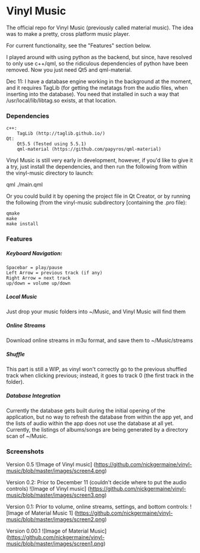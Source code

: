 # Vinyl Music
The official repo for Vinyl Music (previously called material music).  The idea was to make a pretty, cross platform music player.

For current functionality, see the "Features" section below.

I played around with using python as the backend, but since, have resolved to only use c++/qml, so the ridiculous dependencies of python have been removed.  Now you just need Qt5 and qml-material.

Dec 11:
I have a database engine working in the background at the moment, and it requires TagLib (for getting the metatags from the audio files, when inserting into the database).  You need that installed in such a way that /usr/local/lib/libtag.so exists, at that location.


### Dependencies
	c++:
		TagLib (http://taglib.github.io/)
	Qt:
		Qt5.5 (Tested using 5.5.1)
		qml-material (https://github.com/papyros/qml-material)

Vinyl Music is still very early in development, however, if you'd like to give it a try, just install the dependencies, and then run the following from within the vinyl-music directory to launch:

qml ./main.qml

Or you could build it by opening the project file in Qt Creator, or by running the following (from the vinyl-music subdirectory [containing the .pro file):

	qmake
	make
	make install


### Features
##### Keyboard Navigation:
	Spacebar = play/pause
	Left Arrow = previous track (if any)
	Right Arrow = next track
	up/down = volume up/down
	
##### Local Music
Just drop your music folders into ~/Music, and Vinyl Music will find them
	
##### Online Streams
Download online streams in m3u format, and save them to ~/Music/streams

##### Shuffle
This part is still a WIP, as vinyl won't correctly go to the previous shuffled track when clicking previous; instead, it goes to track 0 (the first track in the folder).

##### Database Integration
Currently the database gets built during the initial opening of the application, but no way to refresh the database from within the app yet, and the lists of audio within the app does not use the database at all yet.  Currently, the listings of albums/songs are being generated by a directory scan of ~/Music.


### Screenshots
Version 0.5
![Image of Vinyl music]
(https://github.com/nickgermaine/vinyl-music/blob/master/images/screen4.png)


Version 0.2: Prior to December 11 (couldn't decide where to put the audio controls)
![Image of Vinyl music]
(https://github.com/nickgermaine/vinyl-music/blob/master/images/screen3.png)

Version 0.1: Prior to volume, online streams, settings, and bottom controls:
![Image of Material Music 1]
(https://github.com/nickgermaine/vinyl-music/blob/master/images/screen2.png)

Version 0.00.1
![Image of Material Music]
(https://github.com/nickgermaine/vinyl-music/blob/master/images/screen1.png)
